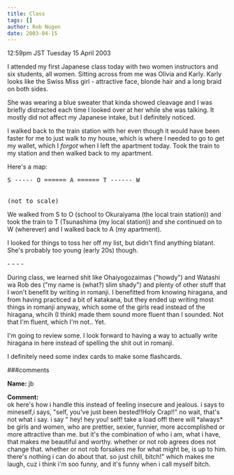 ```yaml
---
title: Class
tags: []
author: Rob Nugen
date: 2003-04-15
---
```


<p class=date>12:59pm JST Tuesday 15 April 2003</p>

<p>I attended my first Japanese class today with two women instructors
and six students, all women.  Sitting across from me was Olivia and
Karly.  Karly looks like the Swiss Miss girl - attractive face, blonde
hair and a long braid on both sides.</p>

<p>She was wearing a blue sweater that kinda showed cleavage and I was
briefly distracted each time I looked over at her while she was
talking.  It mostly did not affect my Japanese intake, but I
definitely noticed.</p>

<p>I walked back to the train station with her even though it would
have been faster for me to just walk to my house, which is where I
needed to go to get my wallet, which I <em>forgot</em> when I left the
apartment today.  Took the train to my station and then walked back to
my apartment.</p>

<p>Here's a map:</p>

<pre>
S ----- O ====== A ====== T ------ W


(not to scale)
</pre>

<p>We walked from S to O (school to Okuraiyama (the local train
station)) and took the train to T (Tsunashima (my local station)) and
she continued on to W (wherever) and I walked back to A (my
apartment).</p>

<p>I looked for things to toss her off my list, but didn't find
anything blatant.  She's probably too young (early 20s) though.</p>

<p>- - - -</p>

<p>During class, we learned shit like Ohaiyogozaimas ("howdy") and
Watashi wa Rob des ("my name is (what?) slim shady") and plenty of
other stuff that I won't benefit by writing in romanji.  I benefitted
from knowing hiragana, and from having practiced a bit of katakana,
but they ended up writing most things in romanji anyway, which some of
the girls read instead of the hiragana, whcih (I think) made them
sound more fluent than I sounded.  Not that I'm fluent, which I'm
not.. Yet.</p>

<p>I'm going to review some.  I look forward to having a way to
actually write hiragana in here instead of spelling the shit out in
romanji.</p>

<p>I definitely need some index cards to make some flashcards.</p>

###comments


<p><b>Name:</b> jb

<p><b>Comment:</b>
<br>ok  here's how i handle this instead of feeling insecure and jealous.  i says to mineself,i says, "self, you've just been bested!!Holy Crap!!"  no wait, that's not what i say.  i say " hey! hey you! self! take a load off!  there will *always* be girls and women, who are prettier, sexier, funnier, more accomplished or more attractive than me.  but it's the combination of who i am, what i have, that makes me beautiful and worthy.  whether or not rob agrees does not change that. whether or not rob  forsakes me for what might be, is up to him.  there's nothing i can do about that. so just chill, bitch!"  which makes me laugh, cuz i think i'm soo funny, and it's funny when i call myself bitch.<br>
  

